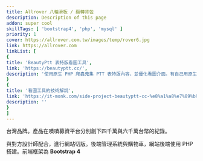 ```yaml
---
title: Allrover 八輪滑板 / 翻轉背包
description: Description of this page
addon: super cool
skillTags: [ 'bootstrap4', 'php', 'mysql' ]
priority: 1
cover: https://allrover.com.tw/images/temp/rover6.jpg
link: https://allrover.com
linkList: [
{
title: 'BeautyPtt 表特版看圖工具',
link: 'https://beautyptt.cc/',
description: '使用原生 PHP 爬蟲蒐集 PTT 表特版內容，並優化看圖介面。有自己用原生 PHP 寫的簡易管理系統。'
}
{
title: '看圖工具的技術解說',
link: 'https://it-monk.com/side-project-beautyptt-cc-%e8%a1%a8%e7%89%b9%e7%89%88%e7%9c%8b%e5%9c%96%e5%b7%a5%e5%85%b7%e8%a7%a3%e8%aa%aa-2-%e5%89%8d%e7%ab%af/',
description: ''
}
]
---
```


台灣品牌。產品在嘖嘖募資平台分別創下四千萬與六千萬台幣的紀錄。

與對方設計師配合，進行網站切版。後端管理系統與購物車，網站後端使用 PHP 搭建。前端框架為 **Bootstrap 4**
